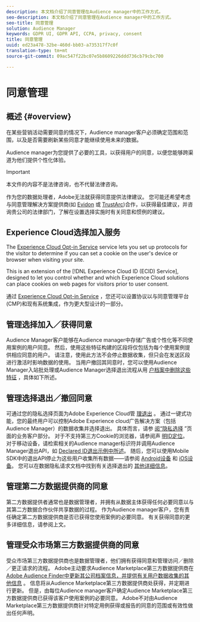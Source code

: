 ```yaml
---
description: 本文档介绍了同意管理在Audience manager中的工作方式。
seo-description: 本文档介绍了同意管理在Audience manager中的工作方式。
seo-title: 同意管理
solution: Audience Manager
keywords: GDPR UI, GDPR API, CCPA, privacy, consent
title: 同意管理
uuid: ed23a478-32be-460d-bb03-a735317f7c0f
translation-type: tm+mt
source-git-commit: 09ac547f22bc07e5b8609226ddd736cb79cbc700

---
```



# 同意管理

## 概述 {#overview}

在某些营销活动需要同意的情况下，Audience manager客户必须确定范围和范围，以及是否需要刷新某些同意才能继续使用未来的数据。

Audience manager为您提供了必要的工具，以获得用户的同意，以便您能够跨渠道为他们提供个性化体验。

>[!IMPORTANT]
>
> 本文件的内容不是法律咨询，也不代替法律咨询。
>
> 作为您的数据处理者，Adobe无法就获得同意提供法律建议。 您可能还希望考虑与同意管理解决方案提供商(如 [Evidon](https://theblog.adobe.com/evidon-builds-gdpr-universal-consent-integration-with-launch-by-adobe/) 或 [TrustArc](https://theblog.adobe.com/trustarc-builds-consent-integration-launch-adobe/))合作，以获得最佳建议，并咨询贵公司的法律部门，了解在设置选择实施时有关同意和惯例的建议。

## Experience Cloud选择加入服务

The [Experience Cloud Opt-in Service](https://docs.adobe.com/content/help/en/id-service/using/implementation-guides/opt-in-service/optin-overview.html) service lets you set up protocols for the visitor to determine if you can set a cookie on the user's device or browser when visiting your site.

This is an extension of the [!DNL Experience Cloud ID (ECID) Service], designed to let you control whether and which Experience Cloud solutions can place cookies on web pages for visitors prior to user consent.

通过 [Experience Cloud Opt-in Service](https://docs.adobe.com/content/help/en/id-service/using/implementation-guides/opt-in-service/optin-overview.html) ，您还可以设置协议以与同意管理平台(CMP)和现有系统集成，作为更大型设计的一部分。

## 管理选择加入／获得同意

Audience Manager客户能够在Audience manager中存储广告或个性化等不同使用案例的用户同意。 然后，使用这些特征构建的区段将仅包括为每个使用案例提供相应同意的用户。 请注意，使用此方法不会停止数据收集，但只会在发送区段进行激活时影响数据的使用。 当用户撤回其同意时，您可以使用Audience Manager入站批处理或Audience Manager选择退出流程从用 [户档案中删除这些特征](../../integration/sending-audience-data/batch-data-transfer-explained/inbound-file-contents.md) ，具体如下所述。

## 管理选择退出／撤回同意

可通过您的隐私选择页面为Adobe Experience Cloud管 [理退出](https://www.adobe.com/privacy/opt-out.html#customeruse) 。 通过一键式功能，您的最终用户可以控制Adobe Experience cloud广告解决方案（包括Audience Manager）的数据收集并选择退出。 具体而言，请参 [阅“隐私选择](https://www.adobe.com/privacy/opt-out.html#customeruse) ”页面的业务客户部分。 对于不支持第三方Cookie的浏览器，请参阅声 [明ID定位](../../features/declared-ids.md#declared-id-targeting)。 对于移动设备，请检索相关的Audience manager标识符并调用Audience Manager退出API，如 [Declared ID退出示例中所述](../../features/declared-ids.md#opt-out-examples)。 随后，您可以使用Mobile SDK中的退出API停止为这些用户收集所有数据——请参阅 [Android设备](https://marketing.adobe.com/resources/help/en_US/mobile/android/privacy.html) 和 [iOS设备](https://marketing.adobe.com/resources/help/en_US/mobile/ios/privacy.html)。 您可以在数据隐私请求文档中找到有关选择退出的 [其他详细信息](../../overview/data-security-and-privacy/data-privacy-requests.md)。

## 管理第二方数据提供商的同意

第二方数据提供者通常也是数据管理者，并拥有从数据主体获得任何必要同意以与其第二方数据合作伙伴共享数据的过程。 作为Audience manager客户，您有责任确定第二方数据提供商是否已获得您使用案例的必要同意。 有关获得同意的更多详细信息，请参阅上文。

## 管理受众市场第三方数据提供商的同意

受众市场第三方数据提供商也是数据管理者，他们拥有获得同意和管理访问／删除／更正请求的流程。 Adobe主动要求Audience Marketplace第三方数据提供商在 [Adobe Audience Finder中更新其公司档案信息，并提供有关用户数据收集的其他信息](https://www.adobe-audience-finder.com/) 。 信息将从Audience Marketplace第三方数据提供商处获得，并定期进行更新。 但是，由每位Audience manager客户确定Audience Marketplace第三方数据提供商已获得该客户使用案例的必要同意。 Adobe不对由Audience Marketplace第三方数据提供商针对特定用例获得或报告的同意的范围或有效性做出任何声明。
